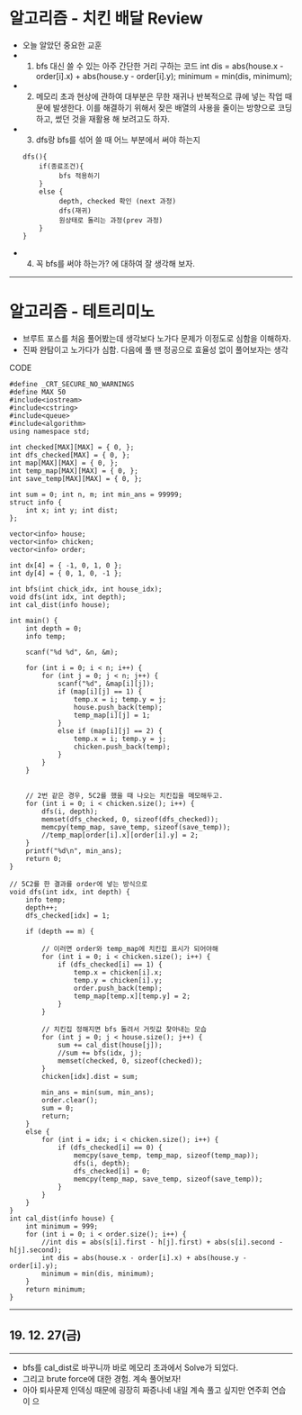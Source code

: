 # 알고리즘 - 치킨 배달 Review
 - 오늘 알았던 중요한 교훈
 - 1. bfs 대신 쓸 수 있는 아주 간단한 거리 구하는 코드
    int dis = abs(house.x - order[i].x) + abs(house.y - order[i].y);
	minimum = min(dis, minimum);
 - 2. 메모리 초과 현상에 관하여
    대부분은 무한 재귀나 반복적으로 큐에 넣는 작업 때문에 발생한다.
    이를 해결하기 위해서 잦은 배열의 사용을 줄이는 방향으로 코딩하고, 썼던 것을 재활용 해 보려고도 하자.
 - 3. dfs랑 bfs를 섞어 쓸 때 어느 부분에서 써야 하는지
    ```
    dfs(){ 
        if(종료조건){
             bfs 적용하기 
        } 
        else {
             depth, checked 확인 (next 과정)
             dfs(재귀)
             원상태로 돌리는 과정(prev 과정)
        }
    }
    ```
 - 4. 꼭 bfs를 써야 하는가? 에 대하여 잘 생각해 보자.

 ---
 # 알고리즘 - 테트리미노
  - 브루트 포스를 처음 풀어봤는데 생각보다 노가다 문제가 이정도로 심함을 이해하자.
  - 진짜 완탐이고 노가다가 심함. 다음에 풀 땐 정공으로 효율성 없이 풀어보자는 생각
 
CODE
```
#define _CRT_SECURE_NO_WARNINGS
#define MAX 50
#include<iostream>
#include<cstring>
#include<queue>
#include<algorithm>
using namespace std;

int checked[MAX][MAX] = { 0, };
int dfs_checked[MAX] = { 0, };
int map[MAX][MAX] = { 0, };
int temp_map[MAX][MAX] = { 0, };
int save_temp[MAX][MAX] = { 0, };

int sum = 0; int n, m; int min_ans = 99999;
struct info {
	int x; int y; int dist;
};

vector<info> house;
vector<info> chicken;
vector<info> order;

int dx[4] = { -1, 0, 1, 0 };
int dy[4] = { 0, 1, 0, -1 };

int bfs(int chick_idx, int house_idx);
void dfs(int idx, int depth);
int cal_dist(info house);

int main() {
	int depth = 0;
	info temp;

	scanf("%d %d", &n, &m);

	for (int i = 0; i < n; i++) {
		for (int j = 0; j < n; j++) {
			scanf("%d", &map[i][j]);
			if (map[i][j] == 1) {
				temp.x = i; temp.y = j;
				house.push_back(temp);
				temp_map[i][j] = 1;
			}
			else if (map[i][j] == 2) {
				temp.x = i; temp.y = j;
				chicken.push_back(temp);
			}
		}
	}


	// 2번 같은 경우, 5C2를 했을 때 나오는 치킨집을 메모해두고.
	for (int i = 0; i < chicken.size(); i++) {
		dfs(i, depth);
		memset(dfs_checked, 0, sizeof(dfs_checked));
		memcpy(temp_map, save_temp, sizeof(save_temp));
		//temp_map[order[i].x][order[i].y] = 2;
	}
	printf("%d\n", min_ans);
	return 0;
}

// 5C2를 한 결과를 order에 넣는 방식으로
void dfs(int idx, int depth) {
	info temp;
	depth++;
	dfs_checked[idx] = 1;

	if (depth == m) {

		// 이러면 order와 temp_map에 치킨집 표시가 되어야해
		for (int i = 0; i < chicken.size(); i++) {
			if (dfs_checked[i] == 1) {
				temp.x = chicken[i].x;
				temp.y = chicken[i].y;
				order.push_back(temp);
				temp_map[temp.x][temp.y] = 2;
			}
		}

		// 치킨집 정해지면 bfs 돌려서 거릿값 찾아내는 모습
		for (int j = 0; j < house.size(); j++) {
			sum += cal_dist(house[j]);
			//sum += bfs(idx, j);
			memset(checked, 0, sizeof(checked));
		}
		chicken[idx].dist = sum;

		min_ans = min(sum, min_ans);
		order.clear();
		sum = 0;
		return;
	}
	else {
		for (int i = idx; i < chicken.size(); i++) {
			if (dfs_checked[i] == 0) {
				memcpy(save_temp, temp_map, sizeof(temp_map));
				dfs(i, depth);
				dfs_checked[i] = 0;
				memcpy(temp_map, save_temp, sizeof(save_temp));
			}
		}
	}
}
int cal_dist(info house) {
	int minimum = 999;
	for (int i = 0; i < order.size(); i++) {
		//int dis = abs(s[i].first - h[j].first) + abs(s[i].second - h[j].second);
		int dis = abs(house.x - order[i].x) + abs(house.y - order[i].y);
		minimum = min(dis, minimum);
	}
	return minimum;
}
```

---
## 19. 12. 27(금)
---
 - bfs를 cal_dist로 바꾸니까 바로 메모리 초과에서 Solve가 되었다.
 - 그리고 brute force에 대한 경험. 계속 풀어보자!
 - 아아 퇴사문제 인덱싱 때문에 굉장히 짜증나네 내일 계속 풀고 싶지만 연주회 연습이 으